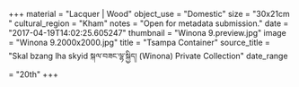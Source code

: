 +++
material = "Lacquer | Wood"
object_use = "Domestic"
size = "30x21cm "
cultural_region = "Kham"
notes = "Open for metadata submission."
date = "2017-04-19T14:02:25.605247"
thumbnail = "Winona 9.preview.jpg"
image = "Winona 9.2000x2000.jpg"
title = "Tsampa Container"
source_title = "Skal bzang lha skyid སྐལ་བཟང་ལྷ་སྐྱིད། (Winona) Private Collection"
date_range = "20th"
+++
